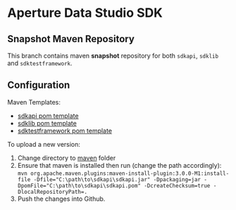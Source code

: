 # Aperture Data Studio SDK

## Snapshot Maven Repository

This branch contains maven **snapshot** repository for both `sdkapi`, `sdklib` and `sdktestframework`.

## Configuration

Maven Templates:
- [sdkapi pom template](maven-template/sdkapi-%7B%7Bversion%7D%7D.pom)
- [sdklib pom template](maven-template/sdklib-%7B%7Bversion%7D%7D.pom)
- [sdktestframework pom template](maven-template/sdktestframework-%7B%7Bversion%7D%7D.pom)

To upload a new version: 

1. Change directory to [maven](maven) folder
1. Ensure that maven is installed then run (change the path accordingly): 
   `mvn org.apache.maven.plugins:maven-install-plugin:3.0.0-M1:install-file -Dfile="C:\path\to\sdkapi\sdkapi.jar" -Dpackaging=jar -DpomFile="C:\path\to\sdkapi\sdkapi.pom" -DcreateChecksum=true -DlocalRepositoryPath=.`
1. Push the changes into Github.
